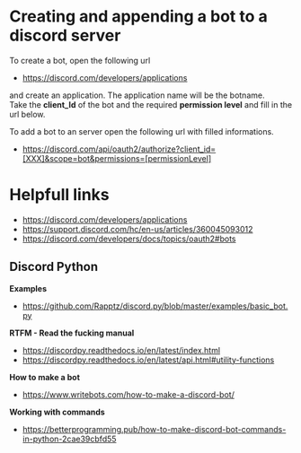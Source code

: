 # Creating and appending a bot to a discord server 
To create a bot, open the following url 
* https://discord.com/developers/applications  

and create an application. The application name will be the botname. <br/>
Take the **client_Id** of the bot and the required **permission level** and fill in the url below.

To add a bot to an server open the following url with filled informations.
* https://discord.com/api/oauth2/authorize?client_id=[XXX]&scope=bot&permissions=[permissionLevel]


# Helpfull links
* https://discord.com/developers/applications 
* https://support.discord.com/hc/en-us/articles/360045093012
* https://discord.com/developers/docs/topics/oauth2#bots 

## Discord Python
**Examples**
* https://github.com/Rapptz/discord.py/blob/master/examples/basic_bot.py

**RTFM - Read the fucking manual**
* https://discordpy.readthedocs.io/en/latest/index.html 
* https://discordpy.readthedocs.io/en/latest/api.html#utility-functions 

**How to make a bot**
* https://www.writebots.com/how-to-make-a-discord-bot/

**Working with commands**
* https://betterprogramming.pub/how-to-make-discord-bot-commands-in-python-2cae39cbfd55
